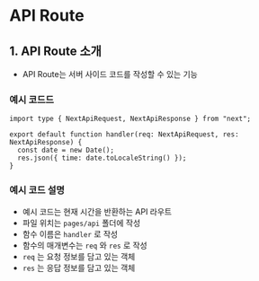 # API Route

## 1. API Route 소개

- API Route는 서버 사이드 코드를 작성할 수 있는 기능

### 예시 코드드

```JS
import type { NextApiRequest, NextApiResponse } from "next";

export default function handler(req: NextApiRequest, res: NextApiResponse) {
  const date = new Date();
  res.json({ time: date.toLocaleString() });
}
```

### 예시 코드 설명

- 예시 코드는 현재 시간을 반환하는 API 라우트
- 파일 위치는 `pages/api` 폴더에 작성
- 함수 이름은 `handler` 로 작성
- 함수의 매개변수는 `req` 와 `res` 로 작성
- `req` 는 요청 정보를 담고 있는 객체
- `res` 는 응답 정보를 담고 있는 객체
